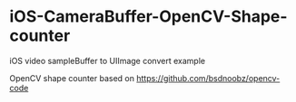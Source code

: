 # iOS-CameraBuffer-OpenCV-Shape-counter

iOS video sampleBuffer to UIImage convert example

OpenCV shape counter based on https://github.com/bsdnoobz/opencv-code
